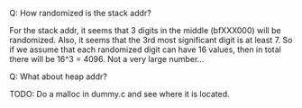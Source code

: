 

Q: How randomized is the stack addr?

For the stack addr, it seems that 3 digits in the middle (bfXXX000) will be randomized. Also, it seems that the 3rd most
significant digit is at least 7. So if we assume that each randomized digit can have 16 values, then in total there will
be 16^3 = 4096. Not a very large number...

Q: What about heap addr?

TODO: Do a malloc in dummy.c and see where it is located.


